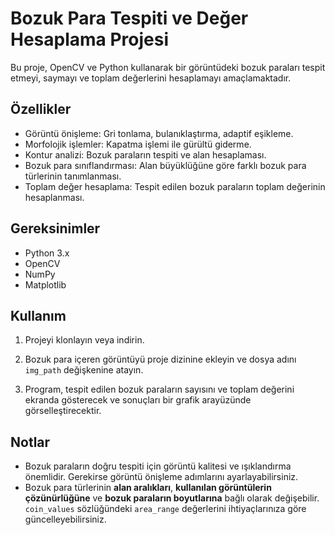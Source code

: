 
# Bozuk Para Tespiti ve Değer Hesaplama Projesi

Bu proje, OpenCV ve Python kullanarak bir görüntüdeki bozuk paraları tespit etmeyi, saymayı ve toplam değerlerini hesaplamayı amaçlamaktadır.

## Özellikler

-   Görüntü önişleme: Gri tonlama, bulanıklaştırma, adaptif eşikleme.
-   Morfolojik işlemler: Kapatma işlemi ile gürültü giderme.
-   Kontur analizi: Bozuk paraların tespiti ve alan hesaplaması.
-   Bozuk para sınıflandırması: Alan büyüklüğüne göre farklı bozuk para türlerinin tanımlanması.
-   Toplam değer hesaplama: Tespit edilen bozuk paraların toplam değerinin hesaplanması.

## Gereksinimler

-   Python 3.x
-   OpenCV
-   NumPy
-   Matplotlib


## Kullanım

1.  Projeyi klonlayın veya indirin.
    
2.  Bozuk para içeren görüntüyü proje dizinine ekleyin ve dosya adını `img_path` değişkenine atayın.
    
3.  Program, tespit edilen bozuk paraların sayısını ve toplam değerini ekranda gösterecek ve sonuçları bir grafik arayüzünde görselleştirecektir.
    

## Notlar

-   Bozuk paraların doğru tespiti için görüntü kalitesi ve ışıklandırma önemlidir. Gerekirse görüntü önişleme adımlarını ayarlayabilirsiniz.
-   Bozuk para türlerinin **alan aralıkları**, **kullanılan görüntülerin çözünürlüğüne** ve **bozuk paraların boyutlarına** bağlı olarak değişebilir. `coin_values` sözlüğündeki `area_range` değerlerini ihtiyaçlarınıza göre güncelleyebilirsiniz.
